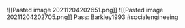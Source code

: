 ![[Pasted image 20211204202651.png]]
![[Pasted image 20211204202705.png]]
Pass: Barkley1993
#socialengineeing